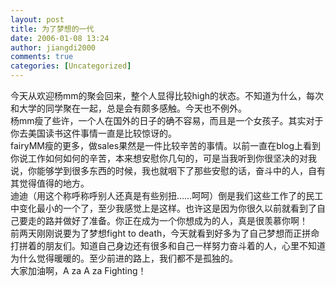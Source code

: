 ```yaml
---
layout: post
title: 为了梦想的一代
date: 2006-01-08 13:24
author: jiangdi2000
comments: true
categories: [Uncategorized]
---
```

<div id="msgcns!C840C88DA912213B!555" class="bvMsg"><div>今天从欢迎杨mm的聚会回来，整个人显得比较high的状态。不知道为什么，每次和大学的同学聚在一起，总是会有颇多感触。今天也不例外。</div>
<div>杨mm瘦了些许，一个人在国外的日子的确不容易，而且是一个女孩子。其实对于你去美国读书这件事情一直是比较惊讶的。</div>
<div>fairyMM瘦的更多，做sales果然是一件比较辛苦的事情。以前一直在blog上看到你说工作如何如何的辛苦，本来想安慰你几句的，可是当我听到你很坚决的对我说，你能够学到很多东西的时候，我也就咽下了那些安慰的话，奋斗中的人，自有其觉得值得的地方。</div>
<div>迪迪（用这个称呼称呼别人还真是有些别扭……呵呵）倒是我们这些工作了的民工中变化最小的一个了，至少我感觉上是这样。也许这是因为你很久以前就看到了自己要走的路并做好了准备。你正在成为一个你想成为的人，真是很羡慕你啊！</div>
<div>前两天刚刚说要为了梦想fight to death，今天就看到好多为了自己梦想而正拼命打拼着的朋友们。知道自己身边还有很多和自己一样努力奋斗着的人，心里不知道为什么觉得暖暖的。至少前进的路上，我们都不是孤独的。</div>
<div>大家加油啊，A za A za Fighting！</div></div>
